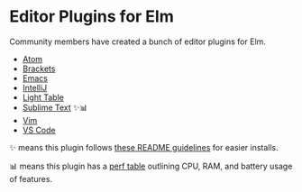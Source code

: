 # Editor Plugins for Elm

Community members have created a bunch of editor plugins for Elm.

- [Atom](https://atom.io/packages/language-elm)
- [Brackets](https://github.com/lepinay/elm-brackets)
- [Emacs](https://github.com/jcollard/elm-mode)
- [IntelliJ](https://github.com/klazuka/intellij-elm)
- [Light Table](https://github.com/rundis/elm-light)
- [Sublime Text](https://github.com/evancz/elm-syntax-highlighting/) ✨📊
- [Vim](https://github.com/ElmCast/elm-vim)
- [VS Code](https://github.com/sbrink/vscode-elm)

✨ means this plugin follows [these README guidelines](readme-guidelines.md) for easier installs.

📊 means this plugin has a [perf table](perf-table.md) outlining CPU, RAM, and battery usage of features.

